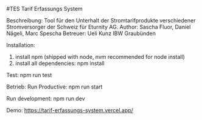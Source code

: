 #TES
Tarif Erfassungs System

Beschreibung:
Tool für den Unterhalt der Stromtarifprodukte verschiedener Stromversorger der Schweiz für Eturnity AG.
Author: Sascha Fluor, Daniel Nägeli, Marc Spescha Betreuer: Ueli Kunz IBW Graubünden

Installation:
1. install npm (shipped with node, nvm recommended for node install)
2. install all dependencies: npm install

Test:
npm run test

Betrieb:
Run Productive:
npm run start

Run development:
npm run dev

Demo:
https://tarif-erfassungs-system.vercel.app/

